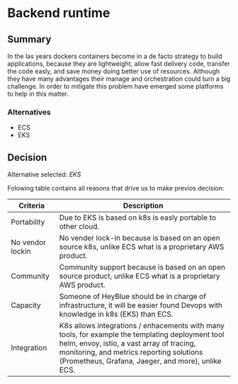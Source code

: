 # Backend runtime

## Summary

In the las years dockers containers become in a de facto strategy to build applications, because they are lightweight, allow fast delivery code, transfer the code easly, and save money doing better use of resources. Although they have many advantages their manage and orchestration could turn a big challenge. In order to mitigate this problem have emerged some platforms to help in this matter.

### Alternatives

- ECS
- EKS

## Decision 

Alternative selected: *EKS*


Folowing table contains all reasons that drive us to make previos decision:

| Criteria                 | Description                                                    
| --------------------     | ----------------------------------------------------------------------------------------------------- | 
| Portability              | Due to EKS is based on k8s is easly portable to other cloud.				   						   |
| No vendor lockin         | No vender lock-in because is based on an open source k8s, unlike ECS what is a proprietary AWS product.  																														   | 
| Community 			   | Community support because is based on an open source product, unlike ECS what is a proprietary AWS product.                  																										   |
| Capacity                 | Someone of HeyBlue should be in charge of infrastructure, it will be easier found Devops with knowledge in k8s (EKS) than ECS.  										   																    |
| Integration              | K8s allows integrations / enhacements with many tools, for example the templating deployment tool helm, envoy, istio, a vast array of tracing, monitoring, and metrics reporting solutions (Prometheus, Grafana, Jaeger, and more), unlike ECS.																															   |
